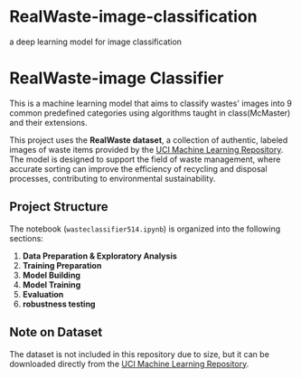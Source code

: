 # RealWaste-image-classification
a deep learning model for image classification

# RealWaste-image Classifier 

This is a machine learning model that aims to classify wastes' images into 9 common predefined categories using algorithms taught in class(McMaster) and their extensions.

This project uses the **RealWaste dataset**, a collection of authentic, labeled images of waste items provided by the [UCI Machine Learning Repository](https://archive.ics.uci.edu/dataset/908/realwaste). The model is designed to support the field of waste management, where accurate sorting can improve the efficiency of recycling and disposal processes, contributing to environmental sustainability.

## Project Structure

The notebook (`wasteclassifier514.ipynb`) is organized into the following sections:

1. **Data Preparation & Exploratory Analysis**  
2. **Training Preparation**  
3. **Model Building**  
4. **Model Training**  
5. **Evaluation**
6. **robustness testing**

## Note on Dataset
The dataset is not included in this repository due to size, but it can be downloaded directly from the [UCI Machine Learning Repository](https://archive.ics.uci.edu/dataset/908/realwaste).
